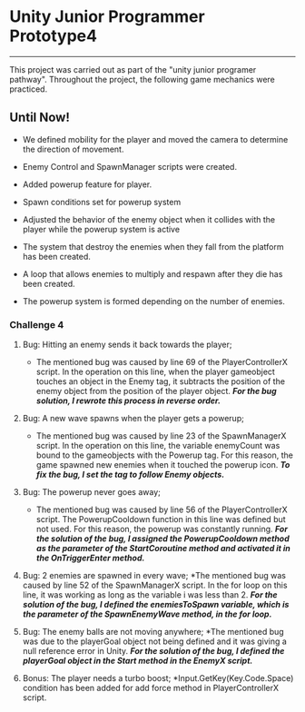 # Unity Junior Programmer Prototype4

---

This project was carried out as part of the "unity junior programer pathway". Throughout the project, the following game mechanics were practiced.

## Until Now!

* We defined mobility for the player and moved the camera to determine the direction of movement.
 
* Enemy Control and SpawnManager scripts were created.
 
* Added powerup feature for player.
 
* Spawn conditions set for powerup system

* Adjusted the behavior of the enemy object when it collides with the player while the powerup system is active

* The system that destroy the enemies when they fall from the platform has been created.

* A loop that allows enemies to multiply and respawn after they die has been created. 

* The powerup system is formed depending on the number of enemies.

### Challenge 4

1) Bug: Hitting an enemy sends it back towards the player;
   * The mentioned bug was caused by line 69 of the PlayerControllerX script. In the operation on this line, when the player gameobject touches an object in the Enemy tag, it subtracts the position of the enemy object from the position of the player object.
   ***For the bug solution, I rewrote this process in reverse order.***


2) Bug: A new wave spawns when the player gets a powerup;
    * The mentioned bug was caused by line 23 of the SpawnManagerX script. In the operation on this line, the variable enemyCount was bound to the gameobjects with the Powerup tag. For this reason, the game spawned new enemies when it touched the powerup icon. ***To fix the bug, I set the tag to follow Enemy objects.***


3) Bug: The powerup never goes away;
    * The mentioned bug was caused by line 56 of the PlayerControllerX script. The PowerupCooldown function in this line was defined but not used. For this reason, the powerup was constantly running. ***For the solution of the bug, I assigned the PowerupCooldown method as the parameter of the StartCoroutine method and activated it in the OnTriggerEnter method.***


4) Bug: 2 enemies are spawned in every wave;
   *The mentioned bug was caused by line 52 of the SpawnManagerX script. In the for loop on this line, it was working as long as the variable i was less than 2. ***For the solution of the bug, I defined the enemiesToSpawn variable, which is the parameter of the SpawnEnemyWave method, in the for loop.***


5) Bug: The enemy balls are not moving anywhere;
   *The mentioned bug was due to the playerGoal object not being defined and it was giving a null reference error in Unity. ***For the solution of the bug, I defined the playerGoal object in the Start method in the EnemyX script.***


6) Bonus: The player needs a turbo boost;
   *Input.GetKey(Key.Code.Space) condition has been added for add force method in PlayerControllerX script.
